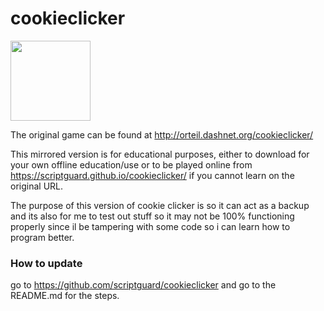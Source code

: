 # cookieclicker

<img src="img/perfectCookie.png" width="128">

The original game can be found at http://orteil.dashnet.org/cookieclicker/

This mirrored version is for educational purposes, either to download for your own offline education/use or to be played online from https://scriptguard.github.io/cookieclicker/ if you cannot learn on the original URL.


The purpose of this version of cookie clicker is so it can act as a backup and its also for me to test out stuff so it may not be 100% functioning properly
since il be tampering with some code so i can learn how to program better.

### How to update

go to https://github.com/scriptguard/cookieclicker and go to the README.md for the steps.
